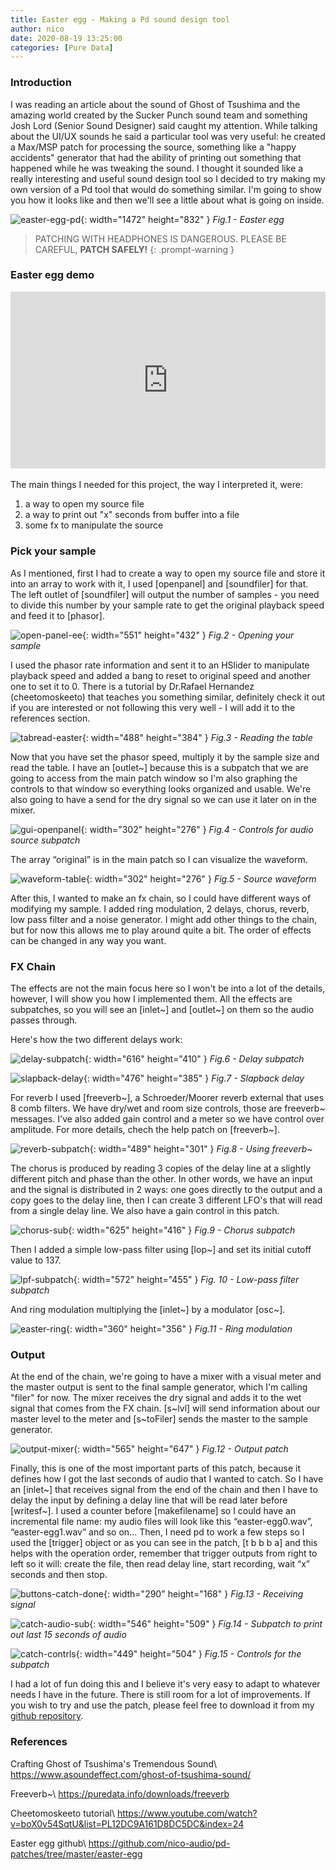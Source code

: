 ```yaml
---
title: Easter egg - Making a Pd sound design tool
author: nico
date: 2020-08-19 13:25:00
categories: [Pure Data]
---
```


<style>
/* Video container */
.video-container {
  text-align: center;
  position: relative;
  padding-bottom: 56.25%; /* Maintain aspect ratio (16:9) */
  height: 0;
  overflow: hidden;
}

/* Responsive video iframe */
.video-container iframe {
  position: absolute;
  top: 0;
  left: 0;
  width: 100%;
  height: 100%;
}

/* Mobile responsiveness */
@media (max-width: 767px) {
  .video-container {
    padding-bottom: 75%; /* Adjust the aspect ratio for mobile */
  }
}
</style>

### Introduction

I was reading an article about the sound of Ghost of Tsushima and the amazing world created by the Sucker Punch sound team and something Josh Lord (Senior Sound Designer) said caught my attention. While talking about the UI/UX sounds he said a particular tool was very useful: he created a Max/MSP patch for processing the source, something like a "happy accidents" generator that had the ability of printing out something that happened while he was tweaking the sound. I thought it sounded like a really interesting and useful sound design tool so I decided to try making my own version of a Pd tool that would do something similar. I'm going to show you how it looks like and then we'll see a little about what is going on inside.

![easter-egg-pd](https://raw.githubusercontent.com/nico-audio/nico-audio.github.io/main/_posts/img/EasterEgg/Fig1_EasterEgg_patch.png){: width="1472" height="832" }
_Fig.1 - Easter egg_


> PATCHING WITH HEADPHONES IS DANGEROUS. PLEASE BE CAREFUL, **PATCH SAFELY!**
{: .prompt-warning }

### Easter egg demo

<div class="video-container">
  <iframe width="560" height="315" src="https://www.youtube.com/embed/Gj6VqbLJr6I" frameborder="0" allow="accelerometer; autoplay; encrypted-media; gyroscope; picture-in-picture" allowfullscreen></iframe>
</div>
<br>
The main things I needed for this project, the way I interpreted it, were:

1. a way to open my source file
2. a way to print out "x" seconds from buffer into a file
3. some fx to manipulate the source

### Pick your sample

As I mentioned, first I had to create a way to open my source file and store it into an array to work with it, I used [openpanel] and [soundfiler] for that. The left outlet of [soundfiler] will output the number of samples - you need to divide this number by your sample rate to get the original playback speed and feed it to [phasor].

![open-panel-ee](https://raw.githubusercontent.com/nico-audio/nico-audio.github.io/main/_posts/img/EasterEgg/Fig2_OpenPanel.png){: width="551" height="432" }
_Fig.2 - Opening your sample_

I used the phasor rate information and sent it to an HSlider to manipulate playback speed and added a bang to reset to original speed and another one to set it to 0. There is a tutorial by Dr.Rafael Hernandez (cheetomoskeeto) that teaches you something similar, definitely check it out if you are interested or not following this very well - I will add it to the references section.

![tabread-easter](https://raw.githubusercontent.com/nico-audio/nico-audio.github.io/main/_posts/img/EasterEgg/Fig3_tabread-easter.png){: width="488" height="384" }
_Fig.3 - Reading the table_

Now that you have set the phasor speed, multiply it by the sample size and read the table. I have an [outlet~] because this is a subpatch that we are going to access from the main patch window so I'm also graphing the controls to that window so everything looks organized and usable. We're also going to have a send for the dry signal so we can use it later on in the mixer.

![gui-openpanel](https://raw.githubusercontent.com/nico-audio/nico-audio.github.io/main/_posts/img/EasterEgg/Fig4_gui-openpanel.png){: width="302" height="276" }
_Fig.4 - Controls for audio source subpatch_

The array “original” is in the main patch so I can visualize the waveform.

![waveform-table](https://raw.githubusercontent.com/nico-audio/nico-audio.github.io/main/_posts/img/EasterEgg/Fig5_waveform-table.png){: width="302" height="276" }
_Fig.5 - Source waveform_

After this, I wanted to make an fx chain, so I could have different ways of modifying my sample. I added ring modulation, 2 delays, chorus, reverb, low pass filter and a noise generator. I might add other things to the chain, but for now this allows me to play around quite a bit. The order of effects can be changed in any way you want.

### FX Chain

The effects are not the main focus here so I won't be into a lot of the details, however, I will show you how I implemented them. All the effects are subpatches, so you will see an [inlet~] and [outlet~] on them so the audio passes through.

Here's how the two different delays work:

![delay-subpatch](https://raw.githubusercontent.com/nico-audio/nico-audio.github.io/main/_posts/img/EasterEgg/Fig6_delay-subpatch.png){: width="616" height="410" }
_Fig.6 - Delay subpatch_

![slapback-delay](https://raw.githubusercontent.com/nico-audio/nico-audio.github.io/main/_posts/img/EasterEgg/Fig7_slapback-delay.png){: width="476" height="385" }
_Fig.7 - Slapback delay_

For reverb I used [freeverb~], a Schroeder/Moorer reverb external that uses 8 comb filters. We have dry/wet and room size controls, those are freeverb~ messages. I've also added gain control and a meter so we have control over amplitude. For more details, chech the help patch on [freeverb~].

![reverb-subpatch](https://raw.githubusercontent.com/nico-audio/nico-audio.github.io/main/_posts/img/EasterEgg/Fig8_reverb-subpatch.png){: width="489" height="301" }
_Fig.8 - Using freeverb~_

The chorus is produced by reading 3 copies of the delay line at a slightly different pitch and phase than the other. In other words, we have an input and the signal is distributed in 2 ways: one goes directly to the output and a copy goes to the delay line, then I can create 3 different LFO's that will read from a single delay line. We also have a gain control in this patch.

![chorus-sub](https://raw.githubusercontent.com/nico-audio/nico-audio.github.io/main/_posts/img/EasterEgg/Fig9_chorus-sub.png){: width="625" height="416" }
_Fig.9 - Chorus subpatch_

Then I added a simple low-pass filter using [lop~] and set its initial cutoff value to 137.

![lpf-subpatch](https://raw.githubusercontent.com/nico-audio/nico-audio.github.io/main/_posts/img/EasterEgg/Fig10_lpf-subpatch.png){: width="572" height="455" }
_Fig. 10 - Low-pass filter subpatch_

And ring modulation multiplying the [inlet~] by a modulator [osc~].

![easter-ring](https://raw.githubusercontent.com/nico-audio/nico-audio.github.io/main/_posts/img/EasterEgg/Fig11_easter-ring.png){: width="360" height="356" }
_Fig.11 - Ring modulation_

### Output

At the end of the chain, we're going to have a mixer with a visual meter and the master output is sent to the final sample generator, which I'm calling "filer" for now. The mixer receives the dry signal and adds it to the wet signal that comes from the FX chain. [s~lvl] will send information about our master level to the meter and  [s~toFiler] sends the master to the sample generator.

![output-mixer](https://raw.githubusercontent.com/nico-audio/nico-audio.github.io/main/_posts/img/EasterEgg/Fig12_OutputMixer.png){: width="565" height="647" }
_Fig.12 - Output patch_


Finally, this is one of the most important parts of this patch, because it defines how I got the last seconds of audio that I wanted to catch. So I have an [inlet~] that receives signal from the end of the chain and then I have to delay the input by defining a delay line that will be read later before [writesf~]. I used a counter before [makefilename] so I could have an incremental file name: my audio files will look like this “easter-egg0.wav”, “easter-egg1.wav” and so on... Then, I need pd to work a few steps so I used the [trigger] object or as you can see in the patch, [t b b b a] and this helps with the operation order, remember that trigger outputs from right to left so it will: create the file, then read delay line, start recording, wait “x”  seconds and then stop.

![buttons-catch-done](https://raw.githubusercontent.com/nico-audio/nico-audio.github.io/main/_posts/img/EasterEgg/Fig13_receive-filer.png){: width="290" height="168" }
_Fig.13 - Receiving signal_

![catch-audio-sub](https://raw.githubusercontent.com/nico-audio/nico-audio.github.io/main/_posts/img/EasterEgg/Fig14_catch-audio-sub.png){: width="546" height="509" }
_Fig.14 - Subpatch to print out last 15 seconds of audio_

![catch-contrls](https://raw.githubusercontent.com/nico-audio/nico-audio.github.io/main/_posts/img/EasterEgg/Fig15_catch-contrls.png){: width="449" height="504" }
_Fig.15 - Controls for the subpatch_

I had a lot of fun doing this and I believe it's very easy to adapt to whatever needs I have in the future. There is still room for a lot of improvements. If you wish to try and use the patch, please feel free to download it from my [github repository](https://github.com/nico-audio/pd-patches/tree/master/easter-egg). 

### References

Crafting Ghost of Tsushima's Tremendous Sound\ 
<https://www.asoundeffect.com/ghost-of-tsushima-sound/>

Freeverb~\ 
<https://puredata.info/downloads/freeverb>

Cheetomoskeeto tutorial\ 
<https://www.youtube.com/watch?v=boX0v54SqtU&list=PL12DC9A161D8DC5DC&index=24>

Easter egg github\ 
<https://github.com/nico-audio/pd-patches/tree/master/easter-egg>

